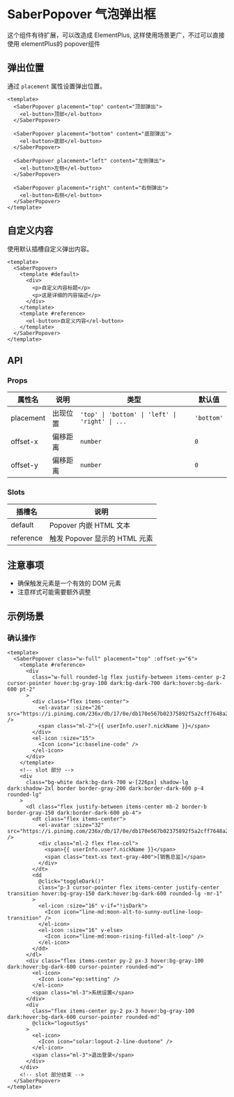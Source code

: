 # SaberPopover 气泡弹出框

这个组件有待扩展，可以改造成 ElementPlus, 这样使用场景更广，不过可以直接使用 elementPlus的 popover组件

## 弹出位置

通过 `placement` 属性设置弹出位置。

```vue
<template>
  <SaberPopover placement="top" content="顶部弹出">
    <el-button>顶部</el-button>
  </SaberPopover>

  <SaberPopover placement="bottom" content="底部弹出">
    <el-button>底部</el-button>
  </SaberPopover>

  <SaberPopover placement="left" content="左侧弹出">
    <el-button>左侧</el-button>
  </SaberPopover>

  <SaberPopover placement="right" content="右侧弹出">
    <el-button>右侧</el-button>
  </SaberPopover>
</template>
```

## 自定义内容

使用默认插槽自定义弹出内容。

```vue
<template>
  <SaberPopover>
    <template #default>
      <div>
        <p>自定义内容标题</p>
        <p>这是详细的内容描述</p>
      </div>
    </template>
    <template #reference>
      <el-button>自定义内容</el-button>
    </template>
  </SaberPopover>
</template>
```

## API

### Props

| 属性名    | 说明     | 类型                                            | 默认值     |
| --------- | -------- | ----------------------------------------------- | ---------- |
| placement | 出现位置 | `'top' \| 'bottom' \| 'left' \| 'right' \| ...` | `'bottom'` |
| offset-x  | 偏移距离 | `number`                                        | `0`        |
| offset-y  | 偏移距离 | `number`                                        | `0`        |

### Slots

| 插槽名    | 说明                          |
| --------- | ----------------------------- |
| default   | Popover 内嵌 HTML 文本        |
| reference | 触发 Popover 显示的 HTML 元素 |

## 注意事项

- 确保触发元素是一个有效的 DOM 元素
- 注意样式可能需要额外调整

## 示例场景

### 确认操作

```vue
<template>
  <SaberPopover class="w-full" placement="top" :offset-y="6">
    <template #reference>
      <div
        class="w-full rounded-lg flex justify-between items-center p-2 cursor-pointer hover:bg-gray-100 dark:bg-dark-700 dark:hover:bg-dark-600 pt-2"
      >
        <div class="flex items-center">
          <el-avatar :size="26" src="https://i.pinimg.com/236x/db/17/0e/db170e567b02375892f5a2cff7648a2e.jpg" />
          <span class="ml-2">{{ userInfo.user?.nickName }}</span>
        </div>
        <el-icon :size="15">
          <Icon icon="ic:baseline-code" />
        </el-icon>
      </div>
    </template>
    <!-- slot 部分 -->
    <div
      class="bg-white dark:bg-dark-700 w-[226px] shadow-lg dark:shadow-2xl border border-gray-200 dark:border-dark-600 p-4 rounded-lg"
    >
      <dl class="flex justify-between items-center mb-2 border-b border-gray-150 dark:border-dark-600 pb-4">
        <dt class="flex items-center">
          <el-avatar :size="32" src="https://i.pinimg.com/236x/db/17/0e/db170e567b02375892f5a2cff7648a2e.jpg" />
          <div class="ml-2 flex flex-col">
            <span>{{ userInfo.user?.nickName }}</span>
            <span class="text-xs text-gray-400">[销售总监]</span>
          </div>
        </dt>
        <dd
          @click="toggleDark()"
          class="p-3 cursor-pointer flex items-center justify-center transition hover:bg-gray-150 dark:hover:bg-dark-600 rounded-lg -mr-1"
        >
          <el-icon :size="16" v-if="!isDark">
            <Icon icon="line-md:moon-alt-to-sunny-outline-loop-transition" />
          </el-icon>
          <el-icon :size="16" v-else>
            <Icon icon="line-md:moon-rising-filled-alt-loop" />
          </el-icon>
        </dd>
      </dl>
      <div class="flex items-center py-2 px-3 hover:bg-gray-100 dark:hover:bg-dark-600 cursor-pointer rounded-md">
        <el-icon>
          <Icon icon="ep:setting" />
        </el-icon>
        <span class="ml-3">系统设置</span>
      </div>
      <div
        class="flex items-center py-2 px-3 hover:bg-gray-100 dark:hover:bg-dark-600 cursor-pointer rounded-md"
        @click="logoutSys"
      >
        <el-icon>
          <Icon icon="solar:logout-2-line-duotone" />
        </el-icon>
        <span class="ml-3">退出登录</span>
      </div>
    </div>
    <!-- slot 部分结束 -->
  </SaberPopover>
</template>
```
